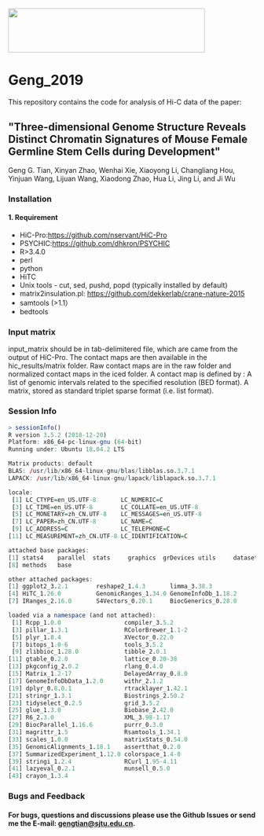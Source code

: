 # <img width="400" height="90" src="https://user-images.githubusercontent.com/25957174/68218912-0faa6480-0020-11ea-9284-84f2bd761d4f.png"/>

# Geng_2019  
This repository contains the code for analysis of Hi-C data of the paper:
## "Three-dimensional Genome Structure Reveals Distinct Chromatin Signatures of Mouse Female Germline Stem Cells during Development"
Geng G. Tian, Xinyan Zhao, Wenhai Xie, Xiaoyong Li, Changliang Hou, Yinjuan Wang, Lijuan Wang, Xiaodong Zhao, Hua Li, Jing Li, and Ji Wu
### Installation
#### 1. Requirement  
* HiC-Pro:https://github.com/nservant/HiC-Pro  
* PSYCHIC:https://github.com/dhkron/PSYCHIC  
* R>3.4.0  
* perl  
* python  
* HiTC  
* Unix tools - cut, sed, pushd, popd (typically installed by default)  
* matrix2insulation.pl: https://github.com/dekkerlab/crane-nature-2015  
* samtools (>1.1）  
* bedtools

### Input matrix  
input_matrix should be in tab-delimitered file, which are came from the output of HiC-Pro. The contact maps are then available in the hic_results/matrix folder. Raw contact maps are in the raw folder and normalized contact maps in the iced folder. A contact map is defined by : A list of genomic intervals related to the specified resolution (BED format). A matrix, stored as standard triplet sparse format (i.e. list format).

### Session Info
```R
> sessionInfo()
R version 3.5.2 (2018-12-20)
Platform: x86_64-pc-linux-gnu (64-bit)
Running under: Ubuntu 18.04.2 LTS

Matrix products: default
BLAS: /usr/lib/x86_64-linux-gnu/blas/libblas.so.3.7.1
LAPACK: /usr/lib/x86_64-linux-gnu/lapack/liblapack.so.3.7.1

locale:
 [1] LC_CTYPE=en_US.UTF-8       LC_NUMERIC=C
 [3] LC_TIME=en_US.UTF-8        LC_COLLATE=en_US.UTF-8
 [5] LC_MONETARY=zh_CN.UTF-8    LC_MESSAGES=en_US.UTF-8
 [7] LC_PAPER=zh_CN.UTF-8       LC_NAME=C
 [9] LC_ADDRESS=C               LC_TELEPHONE=C
[11] LC_MEASUREMENT=zh_CN.UTF-8 LC_IDENTIFICATION=C

attached base packages:
[1] stats4    parallel  stats     graphics  grDevices utils     datasets
[8] methods   base

other attached packages:
[1] ggplot2_3.2.1        reshape2_1.4.3       limma_3.38.3
[4] HiTC_1.26.0          GenomicRanges_1.34.0 GenomeInfoDb_1.18.2
[7] IRanges_2.16.0       S4Vectors_0.20.1     BiocGenerics_0.28.0

loaded via a namespace (and not attached):
 [1] Rcpp_1.0.0                  compiler_3.5.2
 [3] pillar_1.3.1                RColorBrewer_1.1-2
 [5] plyr_1.8.4                  XVector_0.22.0
 [7] bitops_1.0-6                tools_3.5.2
 [9] zlibbioc_1.28.0             tibble_2.0.1
[11] gtable_0.2.0                lattice_0.20-38
[13] pkgconfig_2.0.2             rlang_0.4.0
[15] Matrix_1.2-17               DelayedArray_0.8.0
[17] GenomeInfoDbData_1.2.0      withr_2.1.2
[19] dplyr_0.8.0.1               rtracklayer_1.42.1
[21] stringr_1.3.1               Biostrings_2.50.2
[23] tidyselect_0.2.5            grid_3.5.2
[25] glue_1.3.0                  Biobase_2.42.0
[27] R6_2.3.0                    XML_3.98-1.17
[29] BiocParallel_1.16.6         purrr_0.3.0
[31] magrittr_1.5                Rsamtools_1.34.1
[33] scales_1.0.0                matrixStats_0.54.0
[35] GenomicAlignments_1.18.1    assertthat_0.2.0
[37] SummarizedExperiment_1.12.0 colorspace_1.4-0
[39] stringi_1.2.4               RCurl_1.95-4.11
[41] lazyeval_0.2.1              munsell_0.5.0
[43] crayon_1.3.4
 ```
### Bugs and Feedback
#### For bugs, questions and discussions please use the Github Issues or send me the E-mail: gengtian@sjtu.edu.cn.
